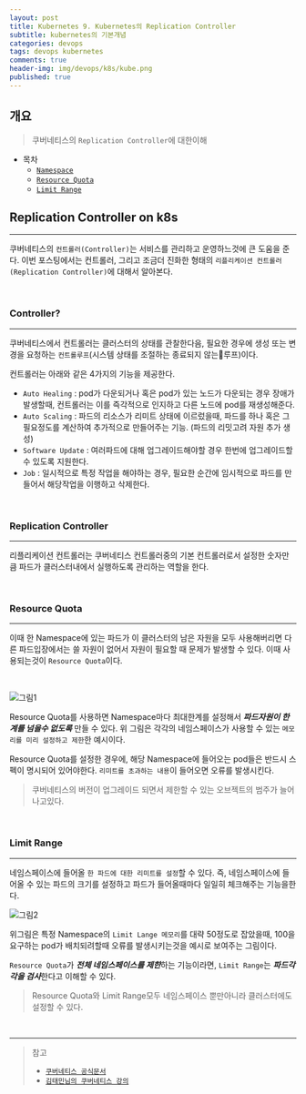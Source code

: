 ```yaml
---
layout: post
title: Kubernetes 9. Kubernetes의 Replication Controller
subtitle: kubernetes의 기본개념
categories: devops
tags: devops kubernetes
comments: true
header-img: img/devops/k8s/kube.png
published: true
---
```


## 개요
> 쿠버네티스의 `Replication Controller`에 대한이해
  
- 목차
	- [`Namespace`](#namespace)
	- [`Resource Quota`](#resource-quota)
	- [`Limit Range`](#limit-range)
  
## Replication Controller on k8s
---
쿠버네티스의 `컨트롤러(Controller)`는 서비스를 관리하고 운영하느것에 큰 도움을 준다. 이번 포스팅에서는 컨트롤러, 그리고 조금더 진화한 형태의 `리플리케이션 컨트롤러(Replication Controller)`에 대해서 알아본다.

<br>

### Controller?

---

쿠버네티스에서 컨트롤러는 클러스터의 상태를 관찰한다음, 필요한 경우에 생성 또는 변경을 요청하는 `컨트롤루프`(시스템 상태를 조절하는 종료되지 않는루프)이다.

컨트롤러는 아래와 같은 4가지의 기능을 제공한다.

- `Auto Healing` : pod가 다운되거나 혹은 pod가 있는 노드가 다운되는 경우 장애가 발생할때, 컨트롤러는 이를 즉각적으로 인지하고 다른 노드에 pod를 재생성해준다.
- `Auto Scaling` : 파드의 리소스가 리미트 상태에 이르렀을때, 파드를 하나 혹은 그 필요정도를 계산하여 추가적으로 만들어주는 기능. (파드의 리밋고려 자원 추가 생성)
- `Software Update` : 여러파드에 대해 업그레이드해야할 경우 한번에 업그레이드할 수 있도록 지원한다.
- `Job` : 일시적으로 특정 작업을 해야하는 경우, 필요한 순간에 임시적으로 파드를 만들어서 해당작업을 이행하고 삭제한다.
 

<br>

### Replication Controller

---

리플리케이션 컨트롤러는 쿠버네티스 컨트롤러중의 기본 컨트롤러로서 설정한 숫자만큼 파드가 클러스터내에서 실행하도록 관리하는 역할을 한다.

<br>

### Resource Quota

---

이때 한 Namespace에 있는 파드가 이 클러스터의 남은 자원을 모두 사용해버리면 다른 파드입장에서는 쓸 자원이 없어서 자원이 필요할 때 문제가 발생할 수 있다. 이때 사용되는것이 `Resource Quota`이다.

<br>

![그림1](https://cdn.jsdelivr.net/gh/zunoxi/zunoxi.github.io/assets/img/devops/k8s/namespace/1.jpeg)


Resource Quota를 사용하면 Namespace마다 최대한계를 설정해서 ***파드자원이 한계를 넘을수 없도록*** 만들 수 있다. 위 그림은 각각의 네임스페이스가 사용할 수 있는 `메모리를 미리 설정하고 제한`한 예시이다.


Resource Quota를 설정한 경우에, 해당 Namespace에 들어오는 pod들은 반드시 스펙이 명시되어 있어야한다. `리미트를 초과하는 내용`이 들어오면 오류를 발생시킨다.

> 쿠버네티스의 버전이 업그레이드 되면서 제한할 수 있는 오브젝트의 범주가 늘어나고있다.

<br>

### Limit Range

---

네임스페이스에 들어올 `한 파드에 대한 리미트를 설정`할 수 있다. 즉, 네임스페이스에 들어올 수 있는 파드의 크기를 설정하고 파드가 들어올때마다 일일히 체크해주는 기능을한다.

![그림2](https://cdn.jsdelivr.net/gh/zunoxi/zunoxi.github.io/assets/img/devops/k8s/namespace/2.jpeg)

위그림은 특정 Namespace의 `Limit Lange 메모리`를 대략 50정도로 잡았을때, 100을요구하는 pod가 배치되려할때 오류를 발생시키는것을 예시로 보여주는 그림이다.

`Resource Quota`가 ***전체 네임스페이스를 제한***하는 기능이라면, `Limit Range`는 ***파드각각을 검사***한다고 이해할 수 있다.

>Resource Quota와 Limit Range모두 네임스페이스 뿐만아니라 클러스터에도 설정할 수 있다.

<br>

---
> 참고
> - [`쿠버네티스 공식문서`](https://kubernetes.io/ko/docs/concepts/overview/working-with-objects/namespaces/)
> - [`김태민님의 쿠버네티스 강의`](https://www.inflearn.com/course/%EC%BF%A0%EB%B2%84%EB%84%A4%ED%8B%B0%EC%8A%A4-%EA%B8%B0%EC%B4%88#)